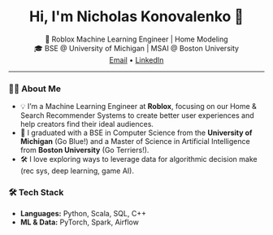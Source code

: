 <h1 align="center">Hi, I'm Nicholas Konovalenko 👋</h1>

<p align="center">
  🚀 Roblox Machine Learning Engineer | Home Modeling <br>
  🎓 BSE @ University of Michigan | MSAI @ Boston University<br>
  <a href="mailto:nkono@umich.edu">Email</a> •
  <a href="https://www.linkedin.com/in/nkonovalenko/">LinkedIn</a>
</p>

---

### 👨‍💻 About Me

- 💡 I’m a Machine Learning Engineer at **Roblox**, focusing on our Home & Search Recommender Systems to create better user experiences and help creators find their ideal audiences.
- 🏫 I graduated with a BSE in Computer Science from the **University of Michigan** (Go Blue!) and a Master of Science in Artificial Intelligence from **Boston University** (Go Terriers!).
- 🛠️ I love exploring ways to leverage data for algorithmic decision make (rec sys, deep learning, game AI).

### 🛠️ Tech Stack

- **Languages:** Python, Scala, SQL, C++
- **ML & Data:** PyTorch, Spark, Airflow

<!--
---

<p align="center">
  <img src="https://github-readme-stats.vercel.app/api?username=your-github-username&show_icons=true&hide_title=true" alt="GitHub Stats" />
</p>
-->

<!--
**your-github-username/your-github-username** is a ✨ _special_ ✨ repository because its `README.md` (this file) appears on your GitHub profile.
-->
